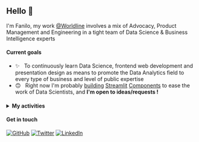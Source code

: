 ## Hello :wave:

I'm Fanilo, my work [@Worldline](https://worldline.com/) involves a mix of Advocacy, Product Management and Engineering in a tight team of Data Science & Business Intelligence experts 

#### Current goals

* ✨ &nbsp; To continuously learn Data Science, frontend web development and presentation design as means to promote the Data Analytics field to every type of business and level of public expertise
* 🙃 &nbsp; Right now I'm probably [building](https://github.com/andfanilo/streamlit-echarts) [Streamlit](https://github.com/andfanilo/streamlit-drawable-canvas) [Components](https://github.com/andfanilo/streamlit-d3-demo) to ease the work of Data Scientists, and **I'm open to ideas/requests !**

#### 

<details>
    <summary><b>My activities</b></summary>
  
* 💵 &nbsp; I'm actively involved in elaborating and integrating Data Science / BI features for products, projects and bids internally
* 🧑‍💻 &nbsp; When I can, I [explore customer datasets](https://github.com/andfanilo/ieee-fraud-detection) for value, [build](https://github.com/andfanilo/cookiecutter-kaggle) [tools](https://github.com/andfanilo/fastapi-vue-crud) to improve our own data projects, and demonstrate our works through talks, workshops and [custom web demonstrators](https://andfanilo.github.io/quickdraw-minigame)
* 👥 &nbsp; I teach [Big Data](https://github.com/andfanilo/pyspark-tutorial) and [NoSQL](https://github.com/andfanilo/vagrant-nosql-python) in Lyon to master students in statistics & BI. I also occasionally talk at local meetups [(still in french)](https://www.youtube.com/watch?v=iwdHFssqtIM) and write tutorials
* 👀 &nbsp; You can find me 🏸 on a badminton court playing mixed doubles, 🎹 near a piano trying to improvise over pop songs, or hanging in the [Streamlit community](https://discuss.streamlit.io/)
  
</details>

#### Get in touch

<p>
	<a href="https://github.com/andfanilo"><img src="https://img.shields.io/github/followers/andfanilo.svg?label=GitHub&style=social" alt="GitHub"></a>
	<a href="https://twitter.com/andfanilo"><img src="https://img.shields.io/twitter/follow/andfanilo?label=Twitter&style=social" alt="Twitter"></a>
	<a href="https://www.linkedin.com/in/andfanilo"><img src="https://img.shields.io/badge/LinkedIn--_.svg?style=social&logo=linkedin" alt="LinkedIn"></a>
</p>
